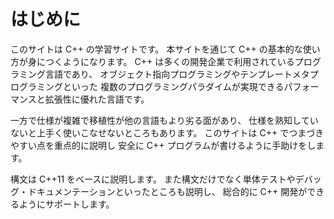 # はじめに

このサイトは C++ の学習サイトです。
本サイトを通じて C++ の基本的な使い方が身につくようになります。
C++ は多くの開発企業で利用されているプログラミング言語であり、
オブジェクト指向プログラミングやテンプレートメタプログラミングといった
複数のプログラミングパラダイムが実現できるパフォーマンスと拡張性に優れた言語です。

一方で仕様が複雑で移植性が他の言語もより劣る面があり、
仕様を熟知していないと上手く使いこなせないところもあります。
このサイトは C++ でつまづきやすい点を重点的に説明し
安全に C++ プログラムが書けるように手助けをします。

構文は C++11 をベースに説明します。
また構文だけでなく単体テストやデバッグ・ドキュメンテーションといったところも説明し、
総合的に C++ 開発ができるようにサポートします。
